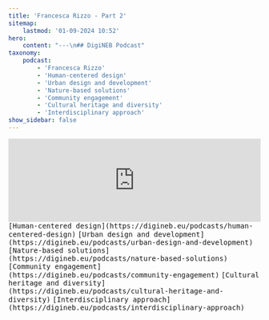 ```yaml
---
title: 'Francesca Rizzo - Part 2'
sitemap:
    lastmod: '01-09-2024 10:52'
hero:
    content: "---\n## DigiNEB Podcast"
taxonomy:
    podcast:
        - 'Francesca Rizzo'
        - 'Human-centered design'
        - 'Urban design and development'
        - 'Nature-based solutions'
        - 'Community engagement'
        - 'Cultural heritage and diversity'
        - 'Interdisciplinary approach'
show_sidebar: false
---
```


<iframe title="digineb" width="100%" height="166" scrolling="no" frameborder="no" allow="autoplay" src="https://w.soundcloud.com/player/?url=https%3A//api.soundcloud.com/tracks/1908098837&color=%234b4815&auto_play=false&hide_related=false&show_comments=true&show_user=true&show_reposts=false&show_teaser=false"></iframe>
<kbd>[Human-centered design](https://digineb.eu/podcasts/human-centered-design)</kbd>
<kbd>[Urban design and development](https://digineb.eu/podcasts/urban-design-and-development)</kbd>
<kbd>[Nature-based solutions](https://digineb.eu/podcasts/nature-based-solutions)</kbd>
<kbd>[Community engagement](https://digineb.eu/podcasts/community-engagement)</kbd>
<kbd>[Cultural heritage and diversity](https://digineb.eu/podcasts/cultural-heritage-and-diversity)</kbd>
<kbd>[Interdisciplinary approach](https://digineb.eu/podcasts/interdisciplinary-approach)</kbd>
